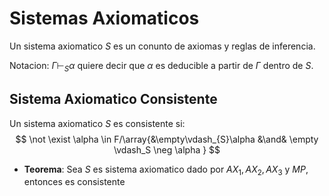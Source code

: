# Sistemas Axiomaticos

Un sistema axiomatico $S$ es un conunto de axiomas y reglas de inferencia.

Notacion: $\Gamma \vdash_S \alpha$ quiere decir que $\alpha$ es deducible a partir de $\Gamma$ dentro de $S$.

## Sistema Axiomatico Consistente

Un sistema axiomatico $S$ es consistente si:
$$
\not \exist \alpha \in F/\array{&\empty\vdash_{S}\alpha &\and& \empty \vdash_S \neg \alpha }
$$

- **Teorema**: Sea $S$ es sistema axiomatico dado por $AX_1,AX_2,AX_3$ y $MP$, entonces es consistente

